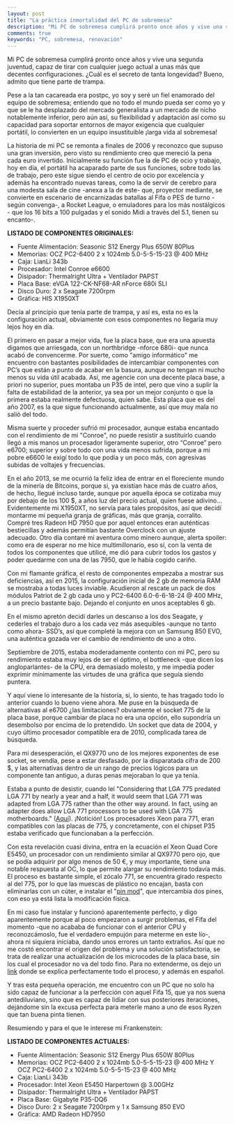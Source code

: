 ```yaml
---
layout: post
title: "La práctica inmortalidad del PC de sobremesa"
description: "Mi PC de sobremesa cumplirá pronto once años y vive una segunda juventud, capaz de tirar con cualquier juego actual a unas más que decentes configuraciones. ¿Cuál es el secreto de tanta longevidad?"
comments: true
keywords: "PC, sobremesa, renovación"
---
```


Mi PC de sobremesa cumplirá pronto once años y vive una segunda juventud, capaz de tirar con cualquier juego actual a unas más que decentes configuraciones. ¿Cuál es el secreto de tanta longevidad? Bueno, admito que tiene parte de trampa.
<!--more-->
Pese a la tan cacareada era postpc, yo soy y seré un fiel enamorado del equipo de sobremesa; entiendo que no todo el mundo pueda ser como yo y que se le ha desplazado del mercado generalista a un mercado de nicho notablemente inferior, pero aún así, su flexibilidad y adaptación así como su capacidad para soportar entornos de mayor exigencia que cualquier portátil, lo convierten en un equipo insustituible ¡larga vida al sobremesa!

La historia de mi PC se remonta a finales de 2006 y reconozco que supuso una gran inversión, pero visto su rendimiento creo que mereció la pena cada euro invertido. Inicialmente su función fue la de PC de ocio y trabajo, hoy en día, el portátil ha acaparado parte de sus funciones, sobre todo las de trabajo, pero este sigue siendo el centro de ocio por excelencia y además ha encontrado nuevas tareas, como la de servir de cerebro para una modesta sala de cine -anexa a la de este- que, proyector mediante, se convierte en escenario de encarnizadas batallas al Fifa o PES de turno -según convenga-, a Rocket League, o emuladores para los más nostálgicos - que los 16 bits a 100 pulgadas y el sonido Midi a través del 5.1, tienen su encanto-.

**LISTADO DE COMPONENTES ORIGINALES:**

- Fuente Alimentación: Seasonic S12 Energy Plus 650W 80Plus
- Memorias: OCZ PC2-6400 2 x 1024mb 5.0-5-5-15-23 \@ 400 MHz
- Caja: LianLi 343b
- Procesador: Intel Conroe e6600
- Disipador: Thermalright Ultra + Ventilador PAPST
- Placa Base: eVGA 122-CK-NF68-AR nForce 680i SLI
- Disco Duro: 2 x Seagate 7200rpm
- Gráfica: HIS X1950XT

Decía al principio que tenía parte de trampa, y así es, esta no es la configuración actual, obviamente con esos componentes no llegaría muy lejos hoy en día.

El primero en pasar a mejor vida, fue la placa base, que era una apuesta digamos que arriesgada, con un northbridge -nforce 680i- que nunca acabó de convencerme. Por suerte, como "amigo informático" me encuentro con bastantes posibilidades de intercambiar componentes con PC’s que están a punto de acabar en la basura, aunque no tengan ni mucho menos su vida útil acabada. Así, me agencie con una decente placa base, a priori no superior, pues montaba un P35 de intel, pero que vino a suplir la falta de estabilidad de la anterior, ya sea por un mejor conjunto o que la primera estaba realmente defectuosa, quien sabe. Esta placa que es del año 2007, es la que sigue funcionando actualmente, así que muy mala no salió del todo.

Misma suerte y proceder sufrió mi procesador, aunque estaba encantado con el rendimiento de mi "Conroe", no puede resistir a sustituirlo cuando llegó a mis manos un procesador ligeramente superior, otro “Conroe” pero e6700; superior y sobre todo con una vida menos sufrida, porque a mi pobre e6600 le exigí todo lo que podía y un poco más, con agresivas subidas de voltajes y frecuencias.

En el año 2013, se me ocurrió la feliz idea de entrar en el floreciente mundo de la minería de Bitcoins, porque si, ya existían hace más de cuatro años, de hecho, llegué incluso tarde, aunque por aquella época se cotizaba muy por debajo de los 100 $, a años luz del precio actual, quien fuese adivino… Evidentemente mi X1950XT, no servía para tales propósitos, así que decidí montarme mi pequeña granja de gráficas, más que granja, corralito. Compré tres Radeon HD 7950 que por aquel entonces eran auténticas bestiecillas y además permitían bastante Overclock con un ajuste adecuado. Otro día contaré mi aventura como minero aunque, alerta spoiler: como era de esperar no me hice multimillonario, eso sí, con la venta de todos los componentes que utilicé, me dió para cubrir todos los gastos y poder quedarme con una de las 7950, que le había cogido cariño.

Con mi flamante gráfica, el resto de componentes empezaba a mostrar sus deficiencias, así en 2015, la configuración inicial de 2 gb de memoria RAM se mostraba a todas luces inviable. Acudieron al rescate un pack de dos módulos Patriot de 2 gb cada uno y PC2-6400 6.0-6-6-18-24 @ 400 MHz, a un precio bastante bajo. Dejando el conjunto en unos aceptables 6 gb.

En el mismo apretón decidí darles un descanso a los dos Seagate, y cederles el trabajo duro a los cada vez más asequibles -aunque no tanto como ahora- SSD’s, así que completé la mejora con un Samsung 850 EVO, una auténtica gozada ver el cambio de rendimiento de uno a otro.

Septiembre de 2015, estaba moderadamente contento con mi PC, pero su rendimiento estaba muy lejos de ser el óptimo, el bottleneck -que dicen los angloparlantes- de la CPU, era demasiado molesto, y me impedía poder exprimir mínimamente las virtudes de una gráfica que seguía siendo puntera.

Y aquí viene lo interesante de la historia, si, lo siento, te has tragado todo lo anterior cuando lo bueno viene ahora. Me puse en la búsqueda de alternativas al e6700 ¿las limitaciones? obviamente el socket 775 de la placa base, porque cambiar de placa no era una opción, ello supondría un desembolso por encima de lo pretendido. Un socket que data de 2004, y cuyo último procesador compatible era de 2010, complicada tarea de búsqueda.

Para mi desesperación, el QX9770 uno de los mejores exponentes de ese socket, se vendía, pese a estar desfasado, por la disparatada cifra de 200 $, y las alternativas dentro de un rango de precios lógicos para un componente tan antiguo, a duras penas mejoraban lo que ya tenía.

Estaba a punto de desistir, cuando leí "Considering that LGA 775 predated LGA 771 by nearly a year and a half, it would seem that LGA 771 was adapted from LGA 775 rather than the other way around. In fact, using an adapter does allow LGA 771 processors to be used with LGA 775 motherboards." ([Aquí](http://www.overclock.net/t/1431723/mod-lga775-support-for-lga771-xeon-cpus)). ¡Notición! Los procesadores Xeon para 771, eran compatibles con las placas de 775, y concretamente, con el chipset P35 estaba verificado que funcionaban a la perfección.

Con esta revelación cuasi divina, entra en la ecuación el Xeon Quad Core E5450, un procesador con un rendimiento similar al QX9770 pero ojo, que se podía adquirir por algo menos de 50 €, y muy importante, tiene una notable respuesta al OC, lo que permite alargar su rendimiento todavía más. El proceso es bastante simple, el zócalo 771, se encuentra girado respecto al del 775, por lo que las muescas de plástico no encajan, basta con eliminarlas con un cúter, e instalar el "[pin mod](https://www.google.es/search?source=hp&q=pin+mode+771&oq=pin+mode+771)", que intercambia dos pines, con eso ya está lista la modificación física.

En mi caso fue instalar y funcionó aparentemente perfecto, y digo aparentemente porque al poco empezaron a surgir problemas, el Fifa del momento -que no acababa de funcionar con el anterior CPU y reconozcámoslo, fue el verdadero empujón para meterme en este lío-, ahora ni siquiera iniciaba, dando unos errores un tanto extraños. Así que no me costó encontrar el origen del problema y una solución satisfactoria, se trata de realizar una actualización de los microcodes de la placa base, sin los cual el procesador no va del todo fino. Para no extenderme, os dejo un [link](https://foro.noticias3d.com/vbulletin/showthread.php?t=424820) donde se explica perfectamente todo el proceso, y además en español.

Y tras esta pequeña operación, me encuentro con un PC que no solo ha sido capaz de funcionar a la perfección con aquel Fifa 15, que ya nos suena antediluviano, sino que es capaz de lidiar con sus posteriores iteraciones, dejándome sin la excusa perfecta para meterle mano a uno de esos Ryzen que tan buena pinta tienen.

Resumiendo y para el que le interese mi Frankenstein:

**LISTADO DE COMPONENTES ACTUALES:**

- Fuente Alimentación: Seasonic S12 Energy Plus 650W 80Plus
- Memorias:	OCZ PC2-6400 2 x 1024mb 5.0-5-5-15-23 \@ 400 MHz Y
			OCZ PC2-6400 2 x 1024mb 5.0-5-5-15-23 \@ 400 MHz
- Caja: LianLi 343b
- Procesador: Intel Xeon E5450 Harpertown \@ 3.00GHz
- Disipador: Thermalright Ultra + Ventilador PAPST
- Placa Base: Gigabyte P35-DQ6
- Disco Duro: 2 x Seagate 7200rpm y 1 x Samsung 850 EVO
- Gráfica: AMD Radeon HD7950
